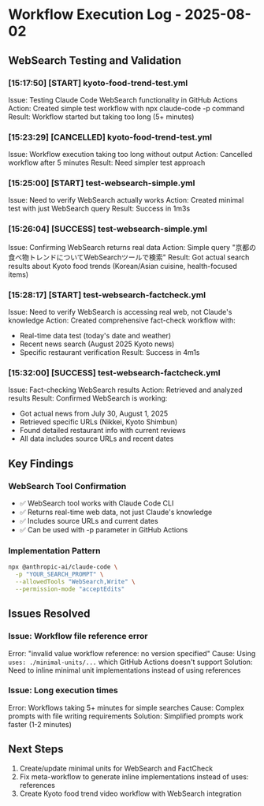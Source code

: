# Workflow Execution Log - 2025-08-02

## WebSearch Testing and Validation

### [15:17:50] [START] kyoto-food-trend-test.yml
Issue: Testing Claude Code WebSearch functionality in GitHub Actions
Action: Created simple test workflow with npx claude-code -p command
Result: Workflow started but taking too long (5+ minutes)

### [15:23:29] [CANCELLED] kyoto-food-trend-test.yml
Issue: Workflow execution taking too long without output
Action: Cancelled workflow after 5 minutes
Result: Need simpler test approach

### [15:25:00] [START] test-websearch-simple.yml
Issue: Need to verify WebSearch actually works
Action: Created minimal test with just WebSearch query
Result: Success in 1m3s

### [15:26:04] [SUCCESS] test-websearch-simple.yml
Issue: Confirming WebSearch returns real data
Action: Simple query "京都の食べ物トレンドについてWebSearchツールで検索"
Result: Got actual search results about Kyoto food trends (Korean/Asian cuisine, health-focused items)

### [15:28:17] [START] test-websearch-factcheck.yml
Issue: Need to verify WebSearch is accessing real web, not Claude's knowledge
Action: Created comprehensive fact-check workflow with:
  - Real-time data test (today's date and weather)
  - Recent news search (August 2025 Kyoto news)
  - Specific restaurant verification
Result: Success in 4m1s

### [15:32:00] [SUCCESS] test-websearch-factcheck.yml
Issue: Fact-checking WebSearch results
Action: Retrieved and analyzed results
Result: Confirmed WebSearch is working:
  - Got actual news from July 30, August 1, 2025
  - Retrieved specific URLs (Nikkei, Kyoto Shimbun)
  - Found detailed restaurant info with current reviews
  - All data includes source URLs and recent dates

## Key Findings

### WebSearch Tool Confirmation
- ✅ WebSearch tool works with Claude Code CLI
- ✅ Returns real-time web data, not just Claude's knowledge
- ✅ Includes source URLs and current dates
- ✅ Can be used with -p parameter in GitHub Actions

### Implementation Pattern
```bash
npx @anthropic-ai/claude-code \
  -p "YOUR_SEARCH_PROMPT" \
  --allowedTools "WebSearch,Write" \
  --permission-mode "acceptEdits"
```

## Issues Resolved

### Issue: Workflow file reference error
Error: "invalid value workflow reference: no version specified"
Cause: Using `uses: ./minimal-units/...` which GitHub Actions doesn't support
Solution: Need to inline minimal unit implementations instead of using references

### Issue: Long execution times
Error: Workflows taking 5+ minutes for simple searches
Cause: Complex prompts with file writing requirements
Solution: Simplified prompts work faster (1-2 minutes)

## Next Steps
1. Create/update minimal units for WebSearch and FactCheck
2. Fix meta-workflow to generate inline implementations instead of uses: references
3. Create Kyoto food trend video workflow with WebSearch integration